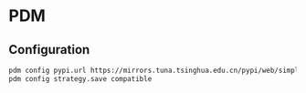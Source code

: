 # PDM

## Configuration

```bash
pdm config pypi.url https://mirrors.tuna.tsinghua.edu.cn/pypi/web/simple
pdm config strategy.save compatible
```
